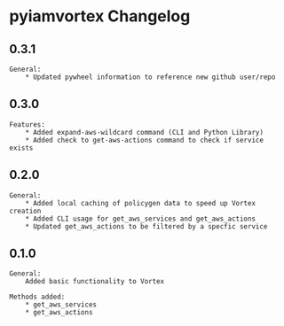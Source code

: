 pyiamvortex Changelog
==============

0.3.1
------

    General:
        * Updated pywheel information to reference new github user/repo

0.3.0
------

    Features:
        * Added expand-aws-wildcard command (CLI and Python Library)
        * Added check to get-aws-actions command to check if service exists

0.2.0
------

    General:
        * Added local caching of policygen data to speed up Vortex creation
        * Added CLI usage for get_aws_services and get_aws_actions
        * Updated get_aws_actions to be filtered by a specfic service


0.1.0
------

    General:
        Added basic functionality to Vortex

    Methods added:
        * get_aws_services
        * get_aws_actions
